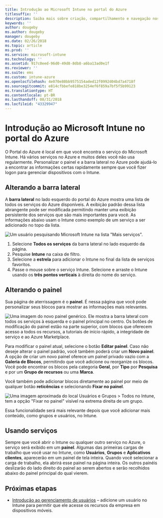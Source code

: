 ```yaml
---
title: Introdução ao Microsoft Intune no portal do Azure
titlesuffix: ''
description: Saiba mais sobre criação, compartilhamento e navegação nos painéis do Microsoft Intune no Portal do Azure.
keywords: ''
author: dougeby
ms.author: dougeby
manager: dougeby
ms.date: 02/26/2018
ms.topic: article
ms.prod: ''
ms.service: microsoft-intune
ms.technology: ''
ms.assetid: 917c0eed-96d0-49d8-8db8-a6ba13ad0e1f
ms.reviewer: ''
ms.suite: ems
ms.custom: intune-azure
ms.openlocfilehash: 4e070e80bb9575154aded12f0992d04bd7a4718f
ms.sourcegitcommit: e814cfbbefe818be3254ef6f859a7bf5f5b99123
ms.translationtype: HT
ms.contentlocale: pt-BR
ms.lasthandoff: 08/31/2018
ms.locfileid: "43329947"
---
```

# <a name="getting-started-with-microsoft-intune-in-the-azure-portal"></a>Introdução ao Microsoft Intune no portal do Azure

O Portal do Azure é local em que você encontra o serviço do Microsoft Intune. Há vários serviços no Azure e muitos deles você não usa regularmente. Personalizar o painel e a barra lateral no Azure pode ajudá-lo a encontrar as informações certas rapidamente sempre que você fizer logon para gerenciar dispositivos com o Intune.

## <a name="changing-the-sidebar"></a>Alterando a barra lateral

A __barra lateral__ no lado esquerdo do portal do Azure mostra uma lista de todos os serviços do Azure disponíveis. A exibição padrão dessa lista abrangente pode ser modificada permitindo manter uma exibição persistente dos serviços que são mais importantes para você. As informações abaixo usam o Intune como exemplo de um serviço a ser adicionado no topo da lista.

![Um usuário pesquisando Microsoft Intune na lista "Mais serviços".](./media/azure-add-intune1.png)

1. Selecione **Todos os serviços** da barra lateral no lado esquerdo da página.
2. Pesquise **Intune** na caixa de filtro.
3. Selecione a **estrela** para adicionar o Intune no final da lista de serviços favoritos.
4. Passe o mouse sobre o serviço Intune. Selecione e arraste o Intune usando os **três pontos verticais** à direita do nome do serviço.

## <a name="changing-the-dashboard"></a>Alterando o painel

Sua página de aterrissagem é o **painel**. É nessa página que você pode personalizar seus blocos para mostrar as informações mais relevantes.

![Uma imagem do novo painel genérico. Ele mostra a barra lateral com todos os serviços à esquerda e o painel principal no centro. Os botões de modificação do painel estão na parte superior, com blocos que oferecem acesso a todos os recursos, a tutoriais de início rápido, a integridade de serviço e ao Azure Marketplace.](./media/azure-default-dashboard.png)

Para modificar o painel atual, selecione o botão **Editar painel**. Caso não deseje alterar o painel padrão, você também poderá criar um **Novo painel**. A opção de criar um novo painel oferece um painel privado vazio com a **Galeria de Blocos**, permitindo que você adicione ou reorganize os blocos. Você pode encontrar os blocos pela categoria **Geral**, por **Tipo** por **Pesquisa** e por um **Grupo de recursos** ou uma **Marca**.

Você também pode adicionar blocos diretamente ao painel por meio de qualquer botão **reticências** e selecionando **Fixar no painel**.

![Uma imagem aproximada do local Usuários e Grupos > Todos no Intune, tem a opção "Fixar no painel" visível na extrema direita de um grupo.](./media/azure-pin-to-dashboard.png)

Essa funcionalidade será mais relevante depois que você adicionar mais conteúdo, como grupos e usuários, no Intune.

## <a name="using-services"></a>Usando serviços

Sempre que você abrir o Intune ou qualquer outro serviço no Azure, o serviço será exibido em um **painel**. Algumas das primeiras cargas de trabalho que você usar no Intune, como **Usuários**, **Grupos** e **Aplicativos clientes**, aparecerão em um painel de tela inteira. Quando você selecionar a carga de trabalho, ela abrirá esse painel na página inteira. Os outros painéis deslizarão do lado direito do painel ao serem abertos e serão recolhidos abaixo do painel principal do qual vierem.

## <a name="next-steps"></a>Próximas etapas

* [Introdução ao gerenciamento de usuários](get-started-users.md) – adicione um usuário no Intune para permitir que ele acesse os recursos da empresa em dispositivos móveis.
